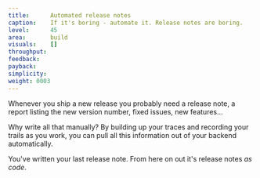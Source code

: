 ```yaml
---
title:      Automated release notes
caption:    If it's boring - automate it. Release notes are boring.
level:      45
area:       build
visuals:    []
throughput:
feedback:   
payback:    
simplicity:
weight: 0003
---
```


Whenever you ship a new release you probably need a release note, a report listing the new version number, fixed issues, new features...

Why write all that manually? By building up your traces and recording your trails as you work, you can pull all this information out of your backend automatically.

You've written your last release note. From here on out it's release notes _as code_.
